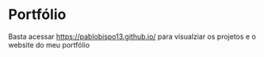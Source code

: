 # Portfólio
Basta acessar https://pablobispo13.github.io/ para visualziar os projetos e o website do meu portfólio 
